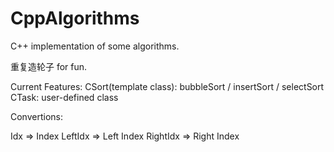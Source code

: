 # CppAlgorithms
C++ implementation of some algorithms.

重复造轮子 for fun.

Current Features:
    CSort(template class): bubbleSort / insertSort / selectSort
    CTask: user-defined class


Convertions:

Idx         => Index
LeftIdx     => Left Index
RightIdx    => Right Index

